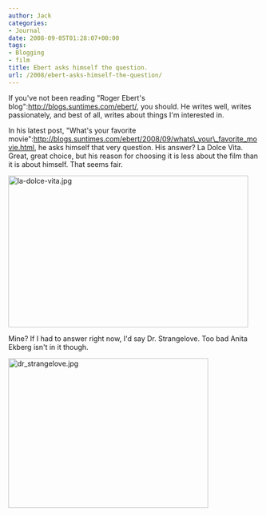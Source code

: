 ```yaml
---
author: Jack
categories:
- Journal
date: 2008-09-05T01:28:07+00:00
tags:
- Blogging
- film
title: Ebert asks himself the question.
url: /2008/ebert-asks-himself-the-question/
---
```


If you've not been reading "Roger Ebert's blog":http://blogs.suntimes.com/ebert/, you should. He writes well, writes passionately, and best of all, writes about things I'm interested in.

In his latest post, "What's your favorite movie":http://blogs.suntimes.com/ebert/2008/09/whats\_your\_favorite_movie.html, he asks himself that very question. His answer? La Dolce Vita. Great, great choice, but his reason for choosing it is less about the film than it is about himself. That seems fair.

<img src="/files//la-dolce-vita.jpg" alt="la-dolce-vita.jpg" border="0" class="alignnone frame" width="480" height="304" />

Mine? If I had to answer right now, I'd say Dr. Strangelove. Too bad Anita Ekberg isn't in it though.

<img src="/files//dr-strangelove.jpg" alt="dr_strangelove.jpg" class="alignnone frame" border="0" width="400" height="300" />